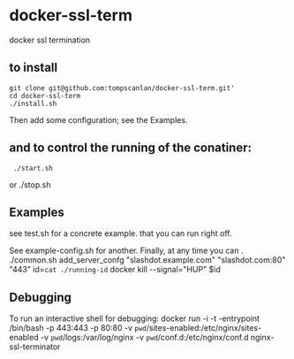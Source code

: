 docker-ssl-term
===============

docker ssl termination

## to install

	git clone git@github.com:tompscanlan/docker-ssl-term.git'
	cd docker-ssl-term
	./install.sh

Then add some configuration; see the Examples.

## and to control the running of the conatiner:
	 ./start.sh
or
	 ./stop.sh

## Examples
see test.sh for a concrete example. that you can run right off.

See example-config.sh for another. Finally, at any time you can 
	 . ./common.sh
	 add_server_confg "slashdot.example.com" "slashdot.com:80" "443"
	 id=`cat ./running-id`
	 docker kill --signal="HUP" $id

## Debugging
To run an interactive shell for debugging:
	 docker run -i -t -entrypoint /bin/bash   -p 443:443 -p 80:80  -v `pwd`/sites-enabled:/etc/nginx/sites-enabled -v `pwd`/logs:/var/log/nginx  -v `pwd`/conf.d:/etc/nginx/conf.d nginx-ssl-terminator
